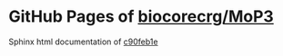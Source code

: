 GitHub Pages of [biocorecrg/MoP3](https://github.com/biocorecrg/MoP3.git)
===
Sphinx html documentation of [c90feb1e](https://github.com/biocorecrg/MoP3/tree/c90feb1ea34121585f9816a9e330e05b46463ff0)
